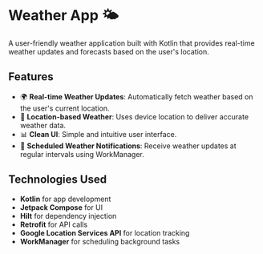 # Weather App 🌤️

A user-friendly weather application built with Kotlin that provides real-time weather updates and forecasts based on the user's location.

## Features

- 🌍 **Real-time Weather Updates**: Automatically fetch weather based on the user's current location.
- 📍 **Location-based Weather**: Uses device location to deliver accurate weather data.
- 📊 **Clean UI**: Simple and intuitive user interface.
- 🔔 **Scheduled Weather Notifications**: Receive weather updates at regular intervals using WorkManager.

## Technologies Used

- **Kotlin** for app development
- **Jetpack Compose** for UI
- **Hilt** for dependency injection
- **Retrofit** for API calls
- **Google Location Services API** for location tracking
- **WorkManager** for scheduling background tasks
